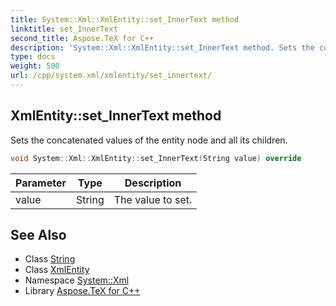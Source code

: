 ```yaml
---
title: System::Xml::XmlEntity::set_InnerText method
linktitle: set_InnerText
second_title: Aspose.TeX for C++
description: 'System::Xml::XmlEntity::set_InnerText method. Sets the concatenated values of the entity node and all its children in C++.'
type: docs
weight: 500
url: /cpp/system.xml/xmlentity/set_innertext/
---
```

## XmlEntity::set_InnerText method


Sets the concatenated values of the entity node and all its children.

```cpp
void System::Xml::XmlEntity::set_InnerText(String value) override
```


| Parameter | Type | Description |
| --- | --- | --- |
| value | String | The value to set. |

## See Also

* Class [String](../../../system/string/)
* Class [XmlEntity](../)
* Namespace [System::Xml](../../)
* Library [Aspose.TeX for C++](../../../)
